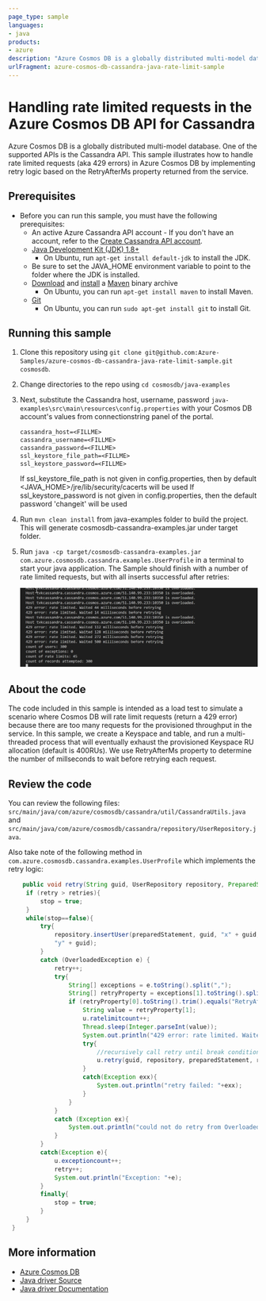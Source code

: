 ```yaml
---
page_type: sample
languages:
- java
products:
- azure
description: "Azure Cosmos DB is a globally distributed multi-model database. One of the supported APIs is the Cassandra API"
urlFragment: azure-cosmos-db-cassandra-java-rate-limit-sample
---
```


# Handling rate limited requests in the Azure Cosmos DB API for Cassandra
Azure Cosmos DB is a globally distributed multi-model database. One of the supported APIs is the Cassandra API. This sample illustrates how to handle rate limited requests (aka 429 errors) in Azure Cosmos DB by implementing retry logic based on the RetryAfterMs property returned from the service.

## Prerequisites
* Before you can run this sample, you must have the following prerequisites:
    * An active Azure Cassandra API account - If you don't have an account, refer to the [Create Cassandra API account](https://aka.ms/cassapijavaqs).
    * [Java Development Kit (JDK) 1.8+](http://www.oracle.com/technetwork/java/javase/downloads/jdk8-downloads-2133151.html)
        * On Ubuntu, run `apt-get install default-jdk` to install the JDK.
    * Be sure to set the JAVA_HOME environment variable to point to the folder where the JDK is installed.
    * [Download](http://maven.apache.org/download.cgi) and [install](http://maven.apache.org/install.html) a [Maven](http://maven.apache.org/) binary archive
        * On Ubuntu, you can run `apt-get install maven` to install Maven.
    * [Git](https://www.git-scm.com/)
        * On Ubuntu, you can run `sudo apt-get install git` to install Git.

## Running this sample
1. Clone this repository using `git clone git@github.com:Azure-Samples/azure-cosmos-db-cassandra-java-rate-limit-sample.git cosmosdb`.

2. Change directories to the repo using `cd cosmosdb/java-examples`

3. Next, substitute the Cassandra host, username, password  `java-examples\src\main\resources\config.properties` with your Cosmos DB account's values from connectionstring panel of the portal.

    ```
    cassandra_host=<FILLME>
    cassandra_username=<FILLME>
    cassandra_password=<FILLME>
    ssl_keystore_file_path=<FILLME>
    ssl_keystore_password=<FILLME>
    ```
    If ssl_keystore_file_path is not given in config.properties, then by default <JAVA_HOME>/jre/lib/security/cacerts will be used
    If ssl_keystore_password is not given in config.properties, then the default password 'changeit' will be used

5. Run `mvn clean install` from java-examples folder to build the project. This will generate cosmosdb-cassandra-examples.jar under target folder.
 
6. Run `java -cp target/cosmosdb-cassandra-examples.jar com.azure.cosmosdb.cassandra.examples.UserProfile` in a terminal to start your java application. The Sample should finish with a number of rate limited requests, but with all inserts successful after retries:

   ![Console output](./media/output.png)

## About the code
The code included in this sample is intended as a load test to simulate a scenario where Cosmos DB will rate limit requests (return a 429 error) because there are too many requests for the provisioned throughput in the service. In this sample, we create a Keyspace and table, and run a multi-threaded process that will eventually exhaust the provisioned Keyspace RU allocation (default is 400RUs). We use RetryAfterMs property to determine the number of millseconds to wait before retrying each request. 

## Review the code

You can review the following files: `src/main/java/com/azure/cosmosdb/cassandra/util/CassandraUtils.java` and `src/main/java/com/azure/cosmosdb/cassandra/repository/UserRepository.java`.

Also take note of the following method in `com.azure.cosmosdb.cassandra.examples.UserProfile` which implements the retry logic:

   ```java
       public void retry(String guid, UserRepository repository, PreparedStatement preparedStatement, int retries, int retry, UserProfile u, boolean stop) throws InterruptedException {
        if (retry > retries){
            stop = true;
        }
        while(stop==false){
            try{
                repository.insertUser(preparedStatement, guid, "x" + guid,
                "y" + guid);
            }
            catch (OverloadedException e) {
                retry++;
                try{
                    String[] exceptions = e.toString().split(",");
                    String[] retryProperty = exceptions[1].toString().split("=");
                    if (retryProperty[0].toString().trim().equals("RetryAfterMs")){
                        String value = retryProperty[1];                         
                        u.ratelimitcount++;
                        Thread.sleep(Integer.parseInt(value));
                        System.out.println("429 error: rate limited. Waited " + value + " milliseconds before retrying");
                        try{
                            //recursively call retry until break condition is met (stop = true)                  
                            u.retry(guid, repository, preparedStatement, retries, retry, u, stop);
                        }
                        catch(Exception exx){
                            System.out.println("retry failed: "+exx);
                        }
                    }        
                }
                catch (Exception ex){
                    System.out.println("could not do retry from OverloadedException catch block: " + ex);
                }                                         
            }            
            catch(Exception e){
                u.exceptioncount++;
                retry++;
                System.out.println("Exception: "+e);
            }
            finally{
                stop = true;
            }
        }   
    }
   ```

## More information

- [Azure Cosmos DB](https://docs.microsoft.com/azure/cosmos-db/introduction)
- [Java driver Source](https://github.com/datastax/java-driver)
- [Java driver Documentation](https://docs.datastax.com/en/developer/java-driver/)
